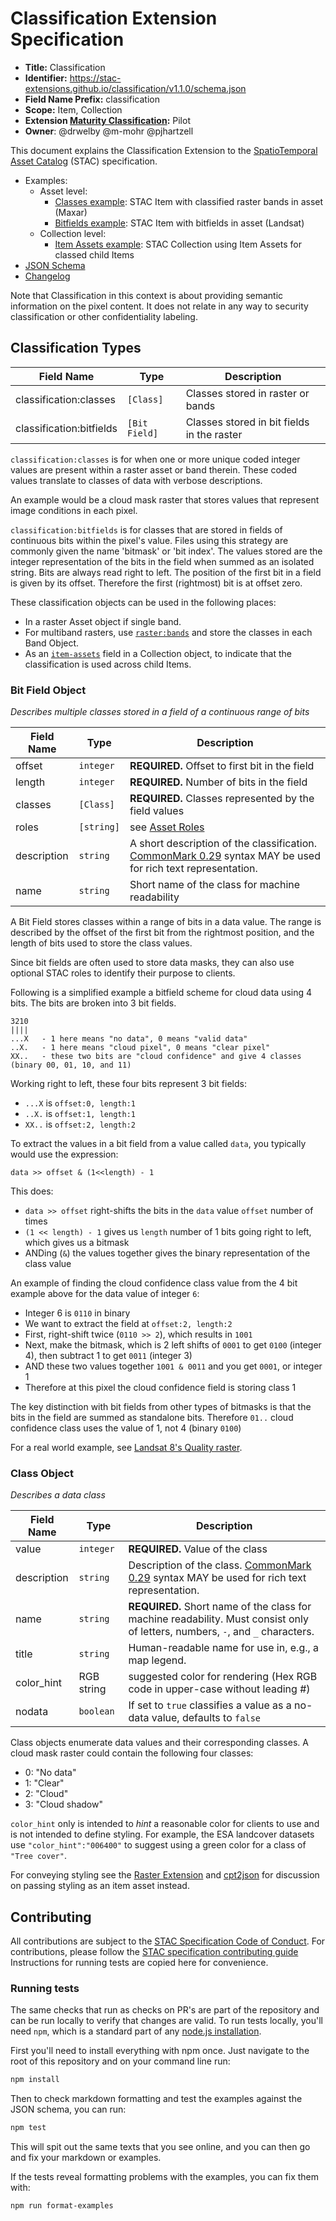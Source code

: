 # Classification Extension Specification

- **Title:** Classification
- **Identifier:** <https://stac-extensions.github.io/classification/v1.1.0/schema.json>
- **Field Name Prefix:** classification
- **Scope:** Item, Collection
- **Extension [Maturity Classification](https://github.com/radiantearth/stac-spec/tree/master/extensions/README.md#extension-maturity):** Pilot
- **Owner**: @drwelby @m-mohr @pjhartzell

This document explains the Classification Extension to the
[SpatioTemporal Asset Catalog](https://github.com/radiantearth/stac-spec) (STAC) specification.

- Examples:
  - Asset level:
    - [Classes example](examples/item-classes-maxar.json): STAC Item with classified raster bands in asset (Maxar)
    - [Bitfields example](examples/item-bitfields-landsat.json): STAC Item with bitfields in asset (Landsat)
  - Collection level:
    - [Item Assets example](examples/collection-item-assets.json): STAC Collection using Item Assets for classed child Items
- [JSON Schema](json-schema/schema.json)
- [Changelog](./CHANGELOG.md)

Note that Classification in this context is about providing semantic information on the pixel content. It does not
relate in any way to security classification or other confidentiality labeling.

## Classification Types

| Field Name               | Type          | Description                                |
| ------------------------ | ------------- | ------------------------------------------ |
| classification:classes   | `[Class]`     | Classes stored in raster or bands          |
| classification:bitfields | `[Bit Field]` | Classes stored in bit fields in the raster |

`classification:classes` is for when one or more unique coded integer values are present within a raster asset
or band therein. These coded values translate to classes of data with verbose descriptions.

An example would be a cloud mask raster that stores values that represent image conditions in each pixel.

`classification:bitfields` is for classes that are stored in fields of continuous bits within the pixel's value.
Files using this strategy are commonly given the name 'bitmask' or 'bit index'. The values stored are the integer
representation of the bits in the field when summed as an isolated string. Bits are always read right to left. The
position of the first bit in a field is given by its offset. Therefore the first (rightmost) bit is at offset zero.

These classification objects can be used in the following places:

- In a raster Asset object if single band.
- For multiband rasters, use [`raster:bands`](https://github.com/stac-extensions/raster) and store the classes in
  each Band Object.
- As an [`item-assets`](https://github.com/stac-extensions/item-assets) field in a Collection object, to indicate
  that the classification is used across child Items.

### Bit Field Object

*Describes multiple classes stored in a field of a continuous range of bits*

| Field Name  | Type       | Description                                                                                                                           |
| ----------- | ---------- | ------------------------------------------------------------------------------------------------------------------------------------- |
| offset      | `integer`  | **REQUIRED.** Offset to first bit in the field                                                                                        |
| length      | `integer`  | **REQUIRED.** Number of bits in the field                                                                                             |
| classes     | `[Class]`  | **REQUIRED.** Classes represented by the field values                                                                                 |
| roles       | `[string]` | see [Asset Roles](https://github.com/radiantearth/stac-spec/blob/master/item-spec/item-spec.md#asset-roles)                           |
| description | `string`   | A short description of the classification. [CommonMark 0.29](http://commonmark.org/) syntax MAY be used for rich text representation. |
| name        | `string`   | Short name of the class for machine readability                                                                                       |

A Bit Field stores classes within a range of bits in a data value. The range is described by the offset of the first
bit from the rightmost position, and the length of bits used to store the class values.

Since bit fields are often used to store data masks, they can also use optional STAC roles to identify their purpose
to clients.

Following is a simplified example a bitfield scheme for cloud data using 4 bits. The bits are broken into 3 bit fields.

```{.txt}
3210
||||
...X   - 1 here means "no data", 0 means "valid data"
..X.   - 1 here means "cloud pixel", 0 means "clear pixel"
XX..   - these two bits are "cloud confidence" and give 4 classes (binary 00, 01, 10, and 11)
```

Working right to left, these four bits represent 3 bit fields:

- `...X` is `offset:0, length:1`
- `..X.` is `offset:1, length:1`
- `XX..` is `offset:2, length:2`

To extract the values in a bit field from a value called `data`, you typically would use the expression:

`data >> offset & (1<<length) - 1`

This does:

- `data >> offset` right-shifts the bits in the `data` value `offset` number of times
- `(1 << length) - 1` gives us `length` number of 1 bits going right to left, which gives us a bitmask
- ANDing (`&`) the values together gives the binary representation of the class value

An example of finding the cloud confidence class value from the 4 bit example above for the data value of integer `6`:

- Integer 6 is `0110` in binary
- We want to extract the field at `offset:2, length:2`
- First, right-shift twice (`0110 >> 2`), which results in `1001`
- Next, make the bitmask, which is 2 left shifts of `0001` to get `0100` (integer 4), then subtract 1 to
  get `0011` (integer 3)
- AND these two values together `1001 & 0011` and you get `0001`, or integer 1
- Therefore at this pixel the cloud confidence field is storing class 1

The key distinction with bit fields from other types of bitmasks is that the bits in the field are summed
as standalone bits. Therefore `01..` cloud confidence class uses the value of 1, not 4 (binary `0100`)

For a real world example, see [Landsat 8's Quality raster](https://www.usgs.gov/media/images/landsat-1-8-collection-1-level-1-quality-bit-designations).

### Class Object

*Describes a data class*

| Field Name  | Type       | Description                                                                                                          |
| ----------- | ---------- | -------------------------------------------------------------------------------------------------------------------- |
| value       | `integer`  | **REQUIRED.** Value of the class                                                                                     |
| description | `string`   | Description of the class. [CommonMark 0.29](http://commonmark.org/) syntax MAY be used for rich text representation. |
| name        | `string`   | **REQUIRED.** Short name of the class for machine readability. Must consist only of letters, numbers, `-`, and `_` characters.                                                        |
| title       | `string` | Human-readable name for use in, e.g., a map legend. |
| color_hint  | RGB string | suggested color for rendering (Hex RGB code in upper-case without leading #)                                         |
| nodata      | `boolean`  | If set to `true` classifies a value as a no-data value, defaults to `false`                                          |

Class objects enumerate data values and their corresponding classes.
A cloud mask raster could contain the following four classes:

- 0: "No data"
- 1: "Clear"
- 2: "Cloud"
- 3: "Cloud shadow"

`color_hint` only is intended to *hint* a reasonable color for clients to use and is not intended to define styling.
For example, the ESA landcover datasets use `"color_hint":"006400"` to suggest using a green color for a class of
`"Tree cover"`.

For conveying styling see the [Raster Extension](https://github.com/stac-extensions/raster/issues/17) and
[cpt2json](https://github.com/zakjan/cpt2json) for discussion on passing styling as an item asset instead.

## Contributing

All contributions are subject to the
[STAC Specification Code of Conduct](https://github.com/radiantearth/stac-spec/blob/master/CODE_OF_CONDUCT.md).
For contributions, please follow the
[STAC specification contributing guide](https://github.com/radiantearth/stac-spec/blob/master/CONTRIBUTING.md)
Instructions for running tests are copied here for convenience.

### Running tests

The same checks that run as checks on PR's are part of the repository and can be run locally to verify that changes
are valid.
To run tests locally, you'll need `npm`, which is a standard part of any
[node.js installation](https://nodejs.org/en/download/).

First you'll need to install everything with npm once. Just navigate to the root of this repository and on
your command line run:

```bash
npm install
```

Then to check markdown formatting and test the examples against the JSON schema, you can run:

```bash
npm test
```

This will spit out the same texts that you see online, and you can then go and fix your markdown or examples.

If the tests reveal formatting problems with the examples, you can fix them with:

```bash
npm run format-examples
```
